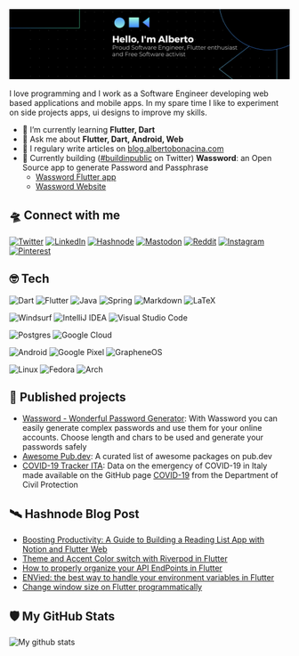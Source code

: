 <img alt="https://github.com/polilluminato" src="cover.png" />

I love programming and I work as a Software Engineer developing web based applications and mobile apps. In my spare time I like to experiment on side projects apps, ui designs to improve my skills.

* 🌱 I’m currently learning **Flutter, Dart**
* 💬 Ask me about **Flutter, Dart, Android, Web**
* 📝 I regulary write articles on [blog.albertobonacina.com](https://blog.albertobonacina.com)
* 🚀 Currently building ([#buildinpublic](https://twitter.com/buildinpublic) on Twitter) **Wassword**: an Open Source app to generate Password and Passphrase
  * [Wassword Flutter app](https://github.com/polilluminato/wassword-flutter)
  * [Wassword Website](https://github.com/polilluminato/wassword-website)

## 🛸 Connect with me

[![Twitter](https://img.shields.io/badge/Twitter-%231DA1F2.svg?style=for-the-badge&logo=Twitter&logoColor=white)](https://twitter.com/polilluminato)
[![LinkedIn](https://img.shields.io/badge/linkedin-%230077B5.svg?style=for-the-badge&logo=linkedin&logoColor=white)](https://linkedin.com/in/bonacinaalberto)
[![Hashnode](https://img.shields.io/badge/Hashnode-2962FF?style=for-the-badge&logo=hashnode&logoColor=white)](https://blog.albertobonacina.com/)
<a rel="me" href="https://fluttercommunity.social/@polilluminato">[![Mastodon](https://img.shields.io/badge/-MASTODON-%232B90D9?style=for-the-badge&logo=mastodon&logoColor=white)](https://fluttercommunity.social/@polilluminato)</a>
[![Reddit](https://img.shields.io/badge/Reddit-FF4500?style=for-the-badge&logo=reddit&logoColor=white)](https://www.reddit.com/user/polilluminato)
[![Instagram](https://img.shields.io/badge/Instagram-%23E4405F.svg?style=for-the-badge&logo=Instagram&logoColor=white)](https://instagram.com/polilluminato)
[![Pinterest](https://img.shields.io/badge/Pinterest-%23E60023.svg?style=for-the-badge&logo=Pinterest&logoColor=white)](https://www.pinterest.it/polilluminato/)

## 🤓 Tech

![Dart](https://img.shields.io/badge/dart-%230175C2.svg?style=for-the-badge&logo=dart&logoColor=white)
![Flutter](https://img.shields.io/badge/Flutter-%2302569B.svg?style=for-the-badge&logo=Flutter&logoColor=white)
![Java](https://img.shields.io/badge/java-%23ED8B00.svg?style=for-the-badge&logo=java&logoColor=white)
![Spring](https://img.shields.io/badge/spring-%236DB33F.svg?style=for-the-badge&logo=spring&logoColor=white)
![Markdown](https://img.shields.io/badge/markdown-%23000000.svg?style=for-the-badge&logo=markdown&logoColor=white)
![LaTeX](https://img.shields.io/badge/latex-%23008080.svg?style=for-the-badge&logo=latex&logoColor=white)

![Windsurf](https://img.shields.io/badge/Windsurf-ffffff.svg?style=for-the-badge&logo=windsurf&logoColor=black)
![IntelliJ IDEA](https://img.shields.io/badge/IntelliJIDEA-000000.svg?style=for-the-badge&logo=intellij-idea&logoColor=white)
![Visual Studio Code](https://img.shields.io/badge/Visual%20Studio%20Code-0078d7.svg?style=for-the-badge&logo=visual-studio-code&logoColor=white)

![Postgres](https://img.shields.io/badge/postgres-%23316192.svg?style=for-the-badge&logo=postgresql&logoColor=white)
![Google Cloud](https://img.shields.io/badge/GoogleCloud-%234285F4.svg?style=for-the-badge&logo=google-cloud&logoColor=white)

![Android](https://img.shields.io/badge/Android-3DDC84?style=for-the-badge&logo=android&logoColor=white)
![Google Pixel](https://img.shields.io/badge/Pixel-%23F5010C.svg?style=for-the-badge&logo=google&logoColor=white)
![GrapheneOS](https://img.shields.io/badge/GrapheneOS-%23F5010C.svg?style=for-the-badge&logo=grapheneos&logoColor=white)

![Linux](https://img.shields.io/badge/Linux-FCC624?style=for-the-badge&logo=linux&logoColor=black)
![Fedora](https://img.shields.io/badge/Fedora-294172?style=for-the-badge&logo=fedora&logoColor=white)
![Arch](https://img.shields.io/badge/Arch%20Linux-1793D1?logo=arch-linux&logoColor=fff&style=for-the-badge)

## 🚀 Published projects

- [Wassword - Wonderful Password Generator](https://play.google.com/store/apps/details?id=com.albertobonacina.wassword): With Wassword you can easily generate complex passwords and use them for your online accounts. Choose length and chars to be used and generate your passwords safely
- [Awesome Pub.dev](https://github.com/polilluminato/awesome-pubdev): A curated list of awesome packages on pub.dev
- [COVID-19 Tracker ITA](https://polilluminato.github.io/covid19trackerita/): Data on the emergency of COVID-19 in Italy made available on the GitHub page [COVID-19](https://github.com/pcm-dpc/COVID-19) from the Department of Civil Protection


## 🛰️ Hashnode Blog Post
<!-- HASHNODE:START -->
- [Boosting Productivity: A Guide to Building a Reading List App with Notion and Flutter Web](https://blog.albertobonacina.com/boosting-productivity-a-guide-to-building-a-reading-list-app-with-notion-and-flutter-web)
- [Theme and Accent Color switch with Riverpod in Flutter](https://blog.albertobonacina.com/theme-and-accent-color-switch-with-riverpod-in-flutter)
- [How to properly organize your API EndPoints in Flutter](https://blog.albertobonacina.com/how-to-properly-organize-your-api-endpoints-in-flutter)
- [ENVied: the best way to handle your environment variables in Flutter](https://blog.albertobonacina.com/envied-the-best-way-to-handle-your-environment-variables-in-flutter)
- [Change window size on Flutter programmatically](https://blog.albertobonacina.com/change-window-size-on-flutter-programmatically)
<!-- HASHNODE:END -->

## 🛡️ My GitHub Stats

![My github stats](https://github-readme-stats.vercel.app/api?username=polilluminato&show_icons=true)
